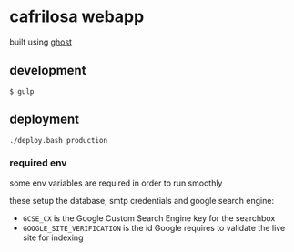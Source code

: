 # cafrilosa webapp

built using [ghost](https://ghost.org/)

## development

```
$ gulp
```

## deployment

```
./deploy.bash production
```

### required env

some env variables are required in order to run smoothly

these setup the database, smtp credentials and google search engine:

- `GCSE_CX` is the Google Custom Search Engine key for the searchbox
- `GOOGLE_SITE_VERIFICATION` is the id Google requires to validate the live site for indexing

